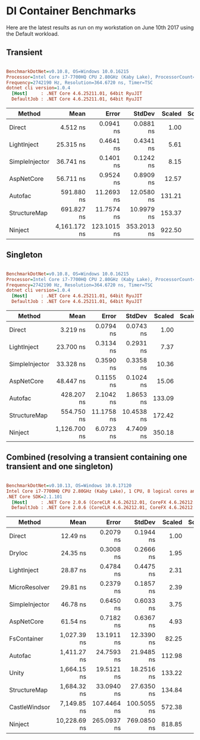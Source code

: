 # DI Container Benchmarks

Here are the latest results as run on my workstation on June 10th 2017 using the Default workload.

## Transient
``` ini

BenchmarkDotNet=v0.10.8, OS=Windows 10.0.16215
Processor=Intel Core i7-7700HQ CPU 2.80GHz (Kaby Lake), ProcessorCount=8
Frequency=2742190 Hz, Resolution=364.6720 ns, Timer=TSC
dotnet cli version=1.0.4
  [Host]     : .NET Core 4.6.25211.01, 64bit RyuJIT
  DefaultJob : .NET Core 4.6.25211.01, 64bit RyuJIT


```
 |         Method |         Mean |       Error |      StdDev | Scaled | ScaledSD |  Gen 0 |  Gen 1 |  Gen 2 | Allocated |
 |--------------- |-------------:|------------:|------------:|-------:|---------:|-------:|-------:|-------:|----------:|
 |         Direct |     4.512 ns |   0.0941 ns |   0.0881 ns |   1.00 |     0.00 | 0.0076 |      - |      - |      24 B |
 |    LightInject |    25.315 ns |   0.4641 ns |   0.4341 ns |   5.61 |     0.14 | 0.0076 |      - |      - |      24 B |
 | SimpleInjector |    36.741 ns |   0.1401 ns |   0.1242 ns |   8.15 |     0.16 | 0.0076 |      - |      - |      24 B |
 |     AspNetCore |    56.711 ns |   0.9524 ns |   0.8909 ns |  12.57 |     0.30 | 0.0075 |      - |      - |      24 B |
 |        Autofac |   591.880 ns |  11.2693 ns |  12.0580 ns | 131.21 |     3.59 | 0.2384 |      - |      - |     752 B |
 |   StructureMap |   691.827 ns |  11.7574 ns |  10.9979 ns | 153.37 |     3.73 | 0.3271 |      - |      - |    1032 B |
 |        Ninject | 4,161.172 ns | 123.1015 ns | 353.2013 ns | 922.50 |    79.82 | 0.6411 | 0.1566 | 0.0002 |    2029 B |

## Singleton
``` ini

BenchmarkDotNet=v0.10.8, OS=Windows 10.0.16215
Processor=Intel Core i7-7700HQ CPU 2.80GHz (Kaby Lake), ProcessorCount=8
Frequency=2742190 Hz, Resolution=364.6720 ns, Timer=TSC
dotnet cli version=1.0.4
  [Host]     : .NET Core 4.6.25211.01, 64bit RyuJIT
  DefaultJob : .NET Core 4.6.25211.01, 64bit RyuJIT


```
 |         Method |         Mean |      Error |     StdDev | Scaled | ScaledSD |  Gen 0 | Allocated |
 |--------------- |-------------:|-----------:|-----------:|-------:|---------:|-------:|----------:|
 |         Direct |     3.219 ns |  0.0794 ns |  0.0743 ns |   1.00 |     0.00 |      - |       0 B |
 |    LightInject |    23.700 ns |  0.3134 ns |  0.2931 ns |   7.37 |     0.19 |      - |       0 B |
 | SimpleInjector |    33.328 ns |  0.3590 ns |  0.3358 ns |  10.36 |     0.25 |      - |       0 B |
 |     AspNetCore |    48.447 ns |  0.1155 ns |  0.1024 ns |  15.06 |     0.34 |      - |       0 B |
 |        Autofac |   428.207 ns |  2.1042 ns |  1.8653 ns | 133.09 |     3.06 | 0.2031 |     640 B |
 |   StructureMap |   554.750 ns | 11.1758 ns | 10.4538 ns | 172.42 |     5.01 | 0.3557 |    1120 B |
 |        Ninject | 1,126.700 ns |  6.0723 ns |  4.7409 ns | 350.18 |     8.04 | 0.3376 |    1064 B |

## Combined (resolving a transient containing one transient and one singleton) 
``` ini

BenchmarkDotNet=v0.10.13, OS=Windows 10.0.17120
Intel Core i7-7700HQ CPU 2.80GHz (Kaby Lake), 1 CPU, 8 logical cores and 4 physical cores
.NET Core SDK=2.1.101
  [Host]     : .NET Core 2.0.6 (CoreCLR 4.6.26212.01, CoreFX 4.6.26212.01), 64bit RyuJIT
  DefaultJob : .NET Core 2.0.6 (CoreCLR 4.6.26212.01, CoreFX 4.6.26212.01), 64bit RyuJIT


```
|         Method |         Mean |       Error |      StdDev | Scaled | ScaledSD |  Gen 0 |  Gen 1 | Allocated |
|--------------- |-------------:|------------:|------------:|-------:|---------:|-------:|-------:|----------:|
|         Direct |     12.49 ns |   0.2079 ns |   0.1944 ns |   1.00 |     0.00 | 0.0178 |      - |      56 B |
|         DryIoc |     24.35 ns |   0.3008 ns |   0.2666 ns |   1.95 |     0.04 | 0.0178 |      - |      56 B |
|    LightInject |     28.87 ns |   0.4784 ns |   0.4475 ns |   2.31 |     0.05 | 0.0178 |      - |      56 B |
|  MicroResolver |     29.81 ns |   0.2379 ns |   0.1857 ns |   2.39 |     0.04 | 0.0178 |      - |      56 B |
| SimpleInjector |     46.78 ns |   0.6450 ns |   0.6033 ns |   3.75 |     0.07 | 0.0178 |      - |      56 B |
|     AspNetCore |     61.54 ns |   0.7182 ns |   0.6367 ns |   4.93 |     0.09 | 0.0178 |      - |      56 B |
|    FsContainer |  1,027.39 ns |  13.1911 ns |  12.3390 ns |  82.25 |     1.57 | 0.2327 |      - |     736 B |
|        Autofac |  1,411.27 ns |  24.7593 ns |  21.9485 ns | 112.98 |     2.41 | 0.5741 |      - |    1808 B |
|          Unity |  1,664.15 ns |  19.5121 ns |  18.2516 ns | 133.22 |     2.47 | 0.6580 |      - |    2072 B |
|   StructureMap |  1,684.32 ns |  33.0940 ns |  27.6350 ns | 134.84 |     2.96 | 0.6580 |      - |    2072 B |
|  CastleWindsor |  7,149.85 ns | 107.4464 ns | 100.5055 ns | 572.38 |    11.68 | 0.8316 |      - |    2632 B |
|        Ninject | 10,228.69 ns | 265.0937 ns | 769.0850 ns | 818.85 |    62.51 | 1.7700 | 0.4272 |    5584 B |
